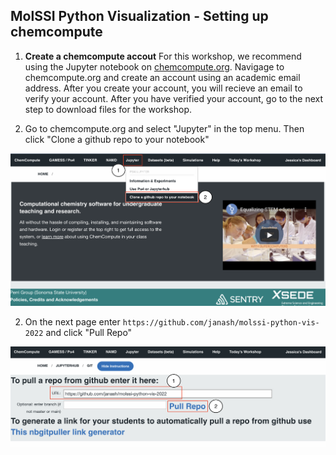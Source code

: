 ## MolSSI Python Visualization - Setting up chemcompute

1. **Create a chemcompute accout** For this workshop, we recommend using the Jupyter notebook on [chemcompute.org](https://chemcompute.org/). Navigage to chemcompute.org and create an account using an academic email address. After you create your account, you will recieve an email to verify your account. After you have verified your account, go to the next step to download files for the workshop.

1. Go to chemcompute.org and select "Jupyter" in the top menu. Then click "Clone a github repo to your notebook" 

![chemcompute1](chemcompute1.png)

2. On the next page enter `https://github.com/janash/molssi-python-vis-2022` and click "Pull Repo"

![chemcomptue2](chemcompute2.png)
